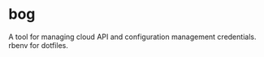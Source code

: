 bog
===

A tool for managing cloud API and configuration management credentials. rbenv for dotfiles.
